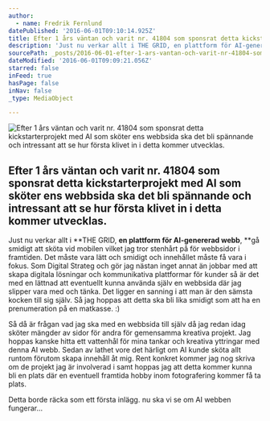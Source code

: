 ```yaml
---
author:
  - name: Fredrik Fernlund
datePublished: '2016-06-01T09:10:14.925Z'
title: Efter 1 års väntan och varit nr. 41804 som sponsrat detta kickstarterprojekt med AI som sköter ens webbsida ska det bli spännande och intressant att se hur första klivet in i detta kommer utvecklas.
description: 'Just nu verkar allt i THE GRID, en plattform för AI-genererad webb, gå smidigt att sköta vid mobilen vilket jag tror stenhårt på för webbsidor i framtiden. Det måste vara lätt och smidigt och innehållet måste få vara i fokus. Som Digital Strateg och gör jag nästan inget annat än jobbar med att skapa digitala lösningar och kommunikativa plattformar för kunder så är det med en lättnad att eventuellt kunna använda själv en webbsida där jag slipper vara med och tänka. Det ligger en sanning i att man är den sämsta kocken till sig själv. Så jag hoppas att detta ska bli lika smidigt som att ha en prenumeration på en matkasse. :)'
sourcePath: _posts/2016-06-01-efter-1-ars-vantan-och-varit-nr-41804-som-sponsrat-detta-ki.md
dateModified: '2016-06-01T09:09:21.056Z'
starred: false
inFeed: true
hasPage: false
inNav: false
_type: MediaObject

---
```

![Efter 1 års väntan och varit nr. 41804 som sponsrat detta kickstarterprojekt med AI som sköter ens webbsida ska det bli spännande och intressant att se hur första klivet in i detta kommer utvecklas.](https://the-grid-user-content.s3-us-west-2.amazonaws.com/485ef83e-ba77-47b2-bebc-b0b57c24dee0.jpg)

## Efter 1 års väntan och varit nr. **41804** som sponsrat detta kickstarterprojekt med AI som sköter ens webbsida ska det bli spännande och intressant att se hur första klivet in i detta kommer utvecklas.

Just nu verkar allt i **THE GRID, **en plattform för AI-genererad webb**, **gå smidigt att sköta vid mobilen vilket jag tror stenhårt på för webbsidor i framtiden. Det måste vara lätt och smidigt och innehållet måste få vara i fokus. Som Digital Strateg och gör jag nästan inget annat än jobbar med att skapa digitala lösningar och kommunikativa plattformar för kunder så är det med en lättnad att eventuellt kunna använda själv en webbsida där jag slipper vara med och tänka. Det ligger en sanning i att man är den sämsta kocken till sig själv. Så jag hoppas att detta ska bli lika smidigt som att ha en prenumeration på en matkasse. :)

Så då är frågan vad jag ska med en webbsida till själv då jag redan idag sköter mängder av sidor för andra för gemensamma kreativa projekt. Jag hoppas kanske hitta ett vattenhål för mina tankar och kreativa yttringar med denna AI webb. Sedan av lathet vore det härligt om AI kunde sköta allt runtom förutom skapa innehåll åt mig. Rent konkret kommer jag nog skriva om de projekt jag är involverad i samt hoppas jag att detta kommer kunna bli en plats där en eventuell framtida hobby inom fotografering kommer få ta plats.

Detta borde räcka som ett första inlägg. nu ska vi se om AI webben fungerar...